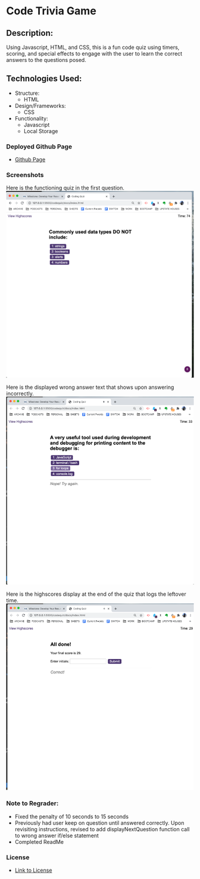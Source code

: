 # Code Trivia Game

## Description:
Using Javascript, HTML, and CSS, this is a fun code quiz using timers, scoring, and special effects to engage with the user to learn the correct answers to the questions posed.

## Technologies Used:
* Structure:
  - HTML
* Design/Frameworks:
  - CSS
* Functionality:
  - Javascript
  - Local Storage

### Deployed Github Page
* [Github Page](https://qudoki.github.io/codequiz/)


### Screenshots
Here is the functioning quiz in the first question.
![Screenshot](docs/assets/screenshots/start.png)

Here is the displayed wrong answer text that shows upon answering incorrectly.
![Screenshot](docs/assets/screenshots/wronganswer.png)

Here is the highscores display at the end of the quiz that logs the leftover time.
![Screenshot](docs/assets/screenshots/scoring.png)

### Note to Regrader:
* Fixed the penalty of 10 seconds to 15 seconds
* Previously had user keep on question until answered correctly. Upon revisiting instructions, revised to add displayNextQuestion function call to wrong answer if/else statement
* Completed ReadMe

### License
* [Link to License](./assets/LICENSE.md)